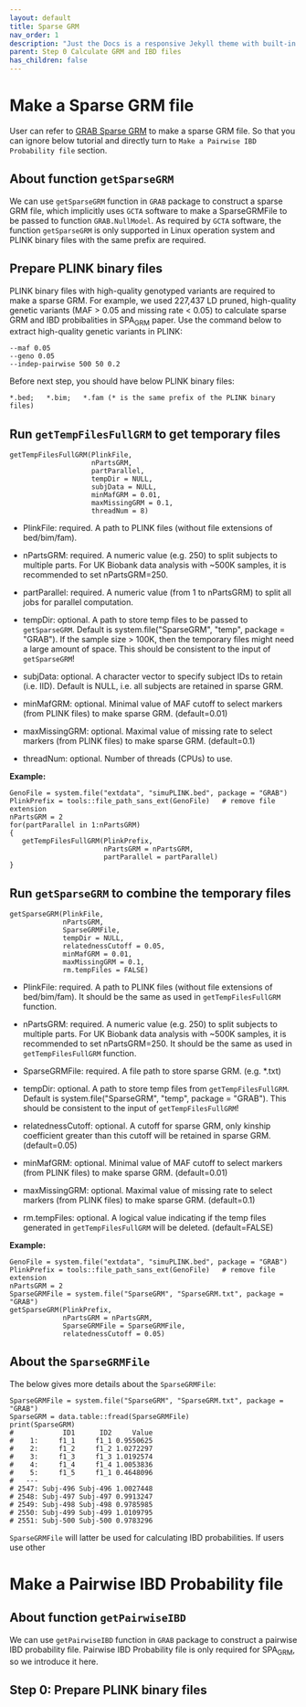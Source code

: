 ```yaml
---
layout: default
title: Sparse GRM
nav_order: 1
description: "Just the Docs is a responsive Jekyll theme with built-in search that is easily customizable and hosted on GitHub Pages."
parent: Step 0 Calculate GRM and IBD files
has_children: false
---
```


# Make a Sparse GRM file

User can refer to [GRAB Sparse GRM](https://wenjianbi.github.io/grab.github.io/docs/GRM_sparse.html) to make a sparse GRM file. So that you can ignore below tutorial and directly turn to ```Make a Pairwise IBD Probability file``` section.

## About function ```getSparseGRM```

We can use  ```getSparseGRM``` function in ```GRAB``` package to construct a sparse GRM file, which implicitly uses ```GCTA``` software to make a SparseGRMFile to be passed to function ```GRAB.NullModel```. As required by ```GCTA``` software, the function ```getSparseGRM``` is only supported in Linux operation system and PLINK binary files with the same prefix are required.

## Prepare PLINK binary files

PLINK binary files with high-quality genotyped variants are required to make a sparse GRM. For example, we used 227,437 LD pruned, high-quality genetic variants (MAF > 0.05 and missing rate < 0.05) to calculate sparse GRM and IBD probibalities in SPA<sub>GRM</sub> paper. Use the command below to extract high-quality genetic variants in PLINK:

```
--maf 0.05
--geno 0.05
--indep-pairwise 500 50 0.2
```

Before next step, you should have below PLINK binary files:
```
*.bed;   *.bim;   *.fam (* is the same prefix of the PLINK binary files)
```

## Run ```getTempFilesFullGRM``` to get temporary files

```
getTempFilesFullGRM(PlinkFile,
                    nPartsGRM,
                    partParallel,
                    tempDir = NULL,
                    subjData = NULL,
                    minMafGRM = 0.01,
                    maxMissingGRM = 0.1,
                    threadNum = 8)
```

- PlinkFile: required. A path to PLINK files (without file extensions of bed/bim/fam).

- nPartsGRM: required. A numeric value (e.g. 250) to split subjects to multiple parts. For UK Biobank data analysis with ~500K samples, it is recommended to set nPartsGRM=250.

- partParallel: required. A numeric value (from 1 to nPartsGRM) to split all jobs for parallel computation.

- tempDir: optional. A path to store temp files to be passed to ```getSparseGRM```. Default is system.file("SparseGRM", "temp", package = "GRAB"). If the sample size > 100K, then the temporary files might need a large amount of space. This should be consistent to the input of ```getSparseGRM```!

- subjData: optional. A character vector to specify subject IDs to retain (i.e. IID). Default is NULL, i.e. all subjects are retained in sparse GRM.

- minMafGRM: optional. Minimal value of MAF cutoff to select markers (from PLINK files) to make sparse GRM. (default=0.01)

- maxMissingGRM: optional. Maximal value of missing rate to select markers (from PLINK files) to make sparse GRM. (default=0.1)

- threadNum: optional. Number of threads (CPUs) to use.

**Example:**

```
GenoFile = system.file("extdata", "simuPLINK.bed", package = "GRAB")
PlinkPrefix = tools::file_path_sans_ext(GenoFile)   # remove file extension
nPartsGRM = 2
for(partParallel in 1:nPartsGRM)
{
   getTempFilesFullGRM(PlinkPrefix, 
                       nPartsGRM = nPartsGRM, 
                       partParallel = partParallel)
}
```

## Run ```getSparseGRM``` to combine the temporary files

```
getSparseGRM(PlinkFile,
             nPartsGRM,
             SparseGRMFile,
             tempDir = NULL,
             relatednessCutoff = 0.05,
             minMafGRM = 0.01,
             maxMissingGRM = 0.1,
             rm.tempFiles = FALSE)
```

- PlinkFile: required. A path to PLINK files (without file extensions of bed/bim/fam). It should be the same as used in ```getTempFilesFullGRM``` function.

- nPartsGRM: required. A numeric value (e.g. 250) to split subjects to multiple parts. For UK Biobank data analysis with ~500K samples, it is recommended to set nPartsGRM=250. It should be the same as used in ```getTempFilesFullGRM``` function.

- SparseGRMFile: required. A file path to store sparse GRM. (e.g. *.txt)

- tempDir: optional. A path to store temp files from ```getTempFilesFullGRM```. Default is system.file("SparseGRM", "temp", package = "GRAB"). This should be consistent to the input of ```getTempFilesFullGRM```!

- relatednessCutoff: optional. A cutoff for sparse GRM, only kinship coefficient greater than this cutoff will be retained in sparse GRM. (default=0.05)

- minMafGRM: optional. Minimal value of MAF cutoff to select markers (from PLINK files) to make sparse GRM. (default=0.01)

- maxMissingGRM: optional. Maximal value of missing rate to select markers (from PLINK files) to make sparse GRM. (default=0.1)

- rm.tempFiles: optional. A logical value indicating if the temp files generated in ```getTempFilesFullGRM``` will be deleted. (default=FALSE)

**Example:**

```
GenoFile = system.file("extdata", "simuPLINK.bed", package = "GRAB")
PlinkPrefix = tools::file_path_sans_ext(GenoFile)   # remove file extension
nPartsGRM = 2
SparseGRMFile = system.file("SparseGRM", "SparseGRM.txt", package = "GRAB")
getSparseGRM(PlinkPrefix, 
             nPartsGRM = nPartsGRM, 
             SparseGRMFile = SparseGRMFile,
             relatednessCutoff = 0.05)
```

## About the ```SparseGRMFile```

The below gives more details about the ```SparseGRMFile```:

```
SparseGRMFile = system.file("SparseGRM", "SparseGRM.txt", package = "GRAB")
SparseGRM = data.table::fread(SparseGRMFile)
print(SparseGRM)
#            ID1      ID2     Value
#    1:     f1_1     f1_1 0.9550625
#    2:     f1_2     f1_2 1.0272297
#    3:     f1_3     f1_3 1.0192574
#    4:     f1_4     f1_4 1.0053836
#    5:     f1_5     f1_1 0.4648096
#   ---
# 2547: Subj-496 Subj-496 1.0027448
# 2548: Subj-497 Subj-497 0.9913247
# 2549: Subj-498 Subj-498 0.9785985
# 2550: Subj-499 Subj-499 1.0109795
# 2551: Subj-500 Subj-500 0.9783296
```

```SparseGRMFile``` will latter be used for calculating IBD probabilities. If users use other 

# Make a Pairwise IBD Probability file

## About function ```getPairwiseIBD```

We can use  ```getPairwiseIBD``` function in ```GRAB``` package to construct a pairwise IBD probability file. Pairwise IBD Probability file is only required for SPA<sub>GRM</sub>, so we introduce it here.

## Step 0: Prepare PLINK binary files
